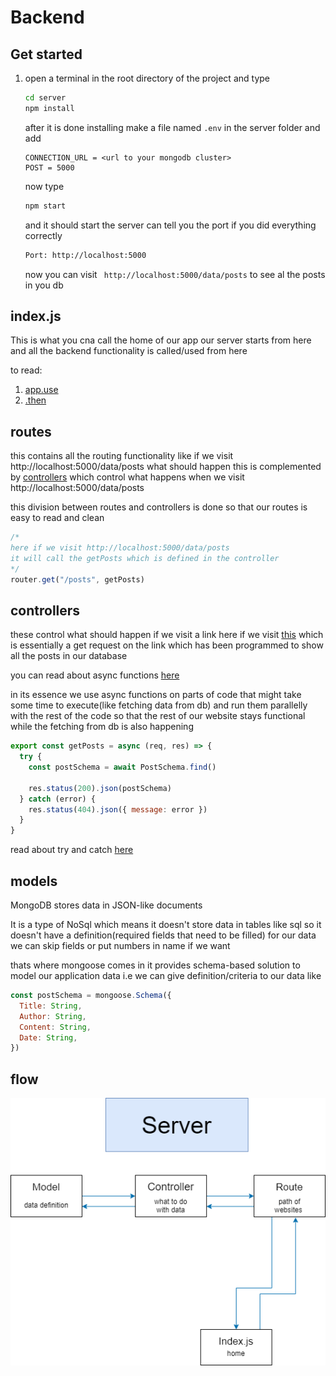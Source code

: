 # Backend

## Get started
1. open a terminal in the root directory of the project and type  
    ```sh
    cd server
    npm install
    ```    
    after it is done installing make a file named ```.env``` in the server folder and add
    ```
    CONNECTION_URL = <url to your mongodb cluster>
    POST = 5000
    ```
    now type
    ```sh
    npm start
    ``` 
    and it should start the server can tell you the port if you did everything correctly
    ```sh
    Port: http://localhost:5000
    ```

    now you can visit
    ``` http://localhost:5000/data/posts```
    to see al the posts in you db
## index.js
This is what you cna call the home of our app our server starts from here and all the backend functionality is called/used from here

to read: 
1. [app.use](https://expressjs.com/en/guide/using-middleware.html) 
2. [.then](https://javascript.info/promise-chaining)
## routes 
this contains all the routing functionality like if we visit http://localhost:5000/data/posts what should happen this is complemented by [controllers](#controllers) which control what happens when we visit http://localhost:5000/data/posts 

this division between routes and controllers is done so that our routes is easy to read and clean

```js
/*
here if we visit http://localhost:5000/data/posts 
it will call the getPosts which is defined in the controller
*/
router.get("/posts", getPosts)
```

## controllers
these control what should happen if we visit a link
here if we visit [this](http://localhost:5000/data/posts)
which is essentially a get request on the link which has been programmed to show all the posts in our database

you can read about async functions [here](https://www.w3schools.com/js/js_asynchronous.asp)

in its essence we use async functions on parts of code that might take some time to execute(like fetching data from db) and run them parallelly with the rest of the code so that the rest of our website stays functional while the fetching from db is also happening 
```js
export const getPosts = async (req, res) => {
  try {
    const postSchema = await PostSchema.find()

    res.status(200).json(postSchema)
  } catch (error) {
    res.status(404).json({ message: error })
  }
}
```
read about try and catch [here](https://www.w3schools.com/js/js_errors.asp) 

## models
MongoDB stores data in JSON-like documents

It is a type of NoSql which means it doesn't store data in tables like sql
so it doesn't have a definition(required fields that need to be filled)
for our data we can skip fields or put numbers in name if we want 

thats where mongoose comes in
it provides schema-based solution to model our application data i.e we can give definition/criteria to our data 
like 
```js
const postSchema = mongoose.Schema({
  Title: String,
  Author: String,
  Content: String,
  Date: String,
})
```

## flow 
![](server.png)

